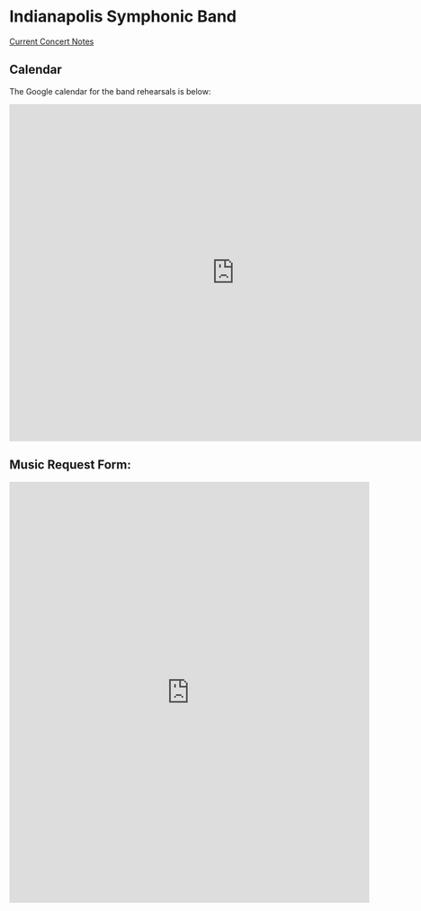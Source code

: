 # Indianapolis Symphonic Band

[Current Concert Notes](/isb/2022-08)

## Calendar

The Google calendar for the band rehearsals is below:

<iframe src="https://calendar.google.com/calendar/embed?src=3ak7dtk3vl1cfqb2t9ha4cfnt4%40group.calendar.google.com&ctz=America%2FNew_York" style="border: 0" width="800" height="600" frameborder="0" scrolling="no"></iframe>

## Music Request Form:

<iframe src="https://docs.google.com/forms/d/e/1FAIpQLSdj8pJoFh6wACgnaxtruhvgjXOxF9FNXrfOZBbXgPR3z_DfLw/viewform?embedded=true" width="640" height="749" frameborder="0" marginheight="0" marginwidth="0">Loading…</iframe>
